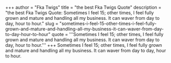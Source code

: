 +++
author = "Fka Twigs"
title = "the best Fka Twigs Quote"
description = "the best Fka Twigs Quote: Sometimes I feel 15; other times, I feel fully grown and mature and handling all my business. It can waver from day to day, hour to hour."
slug = "sometimes-i-feel-15-other-times-i-feel-fully-grown-and-mature-and-handling-all-my-business-it-can-waver-from-day-to-day-hour-to-hour"
quote = '''Sometimes I feel 15; other times, I feel fully grown and mature and handling all my business. It can waver from day to day, hour to hour.'''
+++
Sometimes I feel 15; other times, I feel fully grown and mature and handling all my business. It can waver from day to day, hour to hour.
